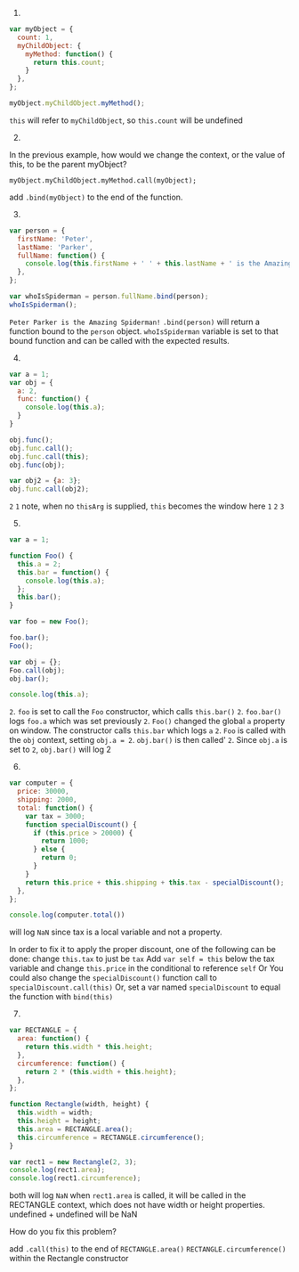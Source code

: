 1.

```javascript
var myObject = {
  count: 1,
  myChildObject: {
    myMethod: function() {
      return this.count;
    }
  },
};

myObject.myChildObject.myMethod();
```

`this` will refer to `myChildObject`, so `this.count` will be undefined

2.

In the previous example, how would we change the context, or the value of this, to be the parent myObject?

`myObject.myChildObject.myMethod.call(myObject);`

add `.bind(myObject)` to the end of the function.


3.

```javascript
var person = {
  firstName: 'Peter',
  lastName: 'Parker',
  fullName: function() {
    console.log(this.firstName + ' ' + this.lastName + ' is the Amazing Spiderman!');
  },
};

var whoIsSpiderman = person.fullName.bind(person);
whoIsSpiderman();
```

`Peter Parker is the Amazing Spiderman!`
`.bind(person)` will return a function bound to the `person` object.
`whoIsSpiderman` variable is set to that bound function and can be called with
the expected results.

4.

```javascript
var a = 1;
var obj = {
  a: 2,
  func: function() {
    console.log(this.a);
  }
}

obj.func();
obj.func.call();
obj.func.call(this);
obj.func(obj);

var obj2 = {a: 3};
obj.func.call(obj2);
```

`2`
`1` note, when no `thisArg` is supplied, `this` becomes the window here
`1`
`2`
`3`

5.

```javascript
var a = 1;

function Foo() {
  this.a = 2;
  this.bar = function() {
    console.log(this.a);
  };
  this.bar();
}

var foo = new Foo();

foo.bar();
Foo();

var obj = {};
Foo.call(obj);
obj.bar();

console.log(this.a);
```

`2`. `foo` is set to call the `Foo` constructor, which calls `this.bar()`
`2`. `foo.bar()` logs `foo.a` which was set previously
`2`. `Foo()` changed the global `a` property on window. The constructor calls `this.bar` which logs `a`
`2`. `Foo` is called with the `obj` context, setting `obj.a = 2`. `obj.bar()` is then called'
`2`. Since `obj.a` is set to `2`, `obj.bar()` will log 2


6.

```javascript
var computer = {
  price: 30000,
  shipping: 2000,
  total: function() {
    var tax = 3000;
    function specialDiscount() {
      if (this.price > 20000) {
        return 1000;
      } else {
        return 0;
      }
    }
    return this.price + this.shipping + this.tax - specialDiscount();
  },
};

console.log(computer.total())
```
will log `NaN` since tax is a local variable and not a property.

In order to fix it to apply the proper discount, one of the following can be done:
change `this.tax` to just be `tax`
Add `var self = this` below the tax variable and change `this.price` in the conditional to reference `self`
Or You could also change the `specialDiscount()` function call to `specialDiscount.call(this)`
Or, set a var named `specialDiscount` to equal the function with `bind(this)`

7.

```javascript
var RECTANGLE = {
  area: function() {
    return this.width * this.height;
  },
  circumference: function() {
    return 2 * (this.width + this.height);
  },
};

function Rectangle(width, height) {
  this.width = width;
  this.height = height;
  this.area = RECTANGLE.area();
  this.circumference = RECTANGLE.circumference();
}

var rect1 = new Rectangle(2, 3);
console.log(rect1.area);
console.log(rect1.circumference);
```
both will log `NaN` when `rect1.area` is called, it will be called in the RECTANGLE context,
which does not have width or height properties. undefined + undefined will be NaN

How do you fix this problem?

add `.call(this)` to the end of  `RECTANGLE.area()`  `RECTANGLE.circumference()` within the
Rectangle constructor
